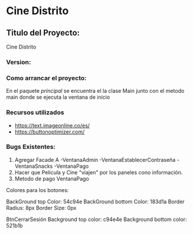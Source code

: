 # Cine Distrito

## Titulo del Proyecto: 
Cine Distrito

### Version: 

### Como arrancar el proyecto: 
	
En el paquete *principal* se encuentra el la clase Main junto con el metodo main donde se ejecuta la ventana de inicio

### Recursos utilizados
* https://text.imageonline.co/es/
* https://buttonoptimizer.com/









### Bugs Existentes:
1. Agregar Facade A -VentanaAdmin  -VentanaEstablecerContraseña  -VentanaSnacks  -VentanaPago
2. Hacer que Pelicula y Cine "viajen" por los paneles cono información.
3. Metodo de pago VentanaPago


	

Colores para los botones: 

BackGround top Color: 54c94e
BackGround bottom Color: 183d1a
Border Radius: 8px
Border Size: 0px


BtnCerrarSesión
Background top color: c94e4e
Background bottom color: 521b1b